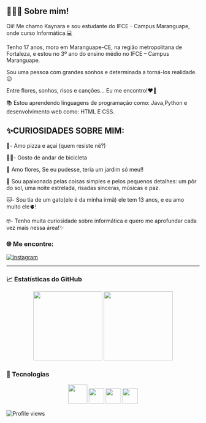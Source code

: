 
👩🏻‍💻 Sobre mim!
--------------
Oii! Me chamo Kaynara e sou estudante do IFCE - Campus Maranguape, onde curso Informática.💻

Tenho 17 anos, moro em Maranguape-CE, na região metropolitana de Fortaleza, e estou no 3º ano do ensino médio no IFCE – Campus Maranguape. 

Sou uma pessoa com grandes sonhos e determinada a torná-los realidade.😉

Entre flores, sonhos, risos e canções... Eu me encontro!❤️‍🔥


📚 Estou aprendendo linguagens de programação como: Java,Python e desenvolvimento web como: HTML E CSS.

✨CURIOSIDADES SOBRE MIM:
  -----------------------
🍕- Amo pizza e açai (quem resiste né?)

🚴‍♀️- Gosto de andar de bicicleta

💐 Amo flores, Se eu pudesse, teria um jardim só meu!!

💫 Sou apaixonada pelas coisas simples e pelos pequenos detalhes: um pôr do sol, uma noite estrelada, risadas sinceras, músicas e paz.

🐱- Sou tia de um gato(ele é da minha irmã) ele tem 13 anos, e eu amo muito ele🫀!

🤓- Tenho muita curiosidade sobre informática e quero me aprofundar cada vez mais nessa área!✨


 

### 🌐 Me encontre:
[![Instagram](https://img.shields.io/badge/-Instagram-purple?style=flat&logo=instagram&logoColor=white)](https://www.instagram.com/kkaynara_/)  

---

### 📈 Estatísticas do GitHub  
<div align="center">
  <img height="180em" src="https://github-readme-stats.vercel.app/api?username=kkaynara08&show_icons=true&theme=dracula" />
  <img height="180em" src="https://github-readme-stats.vercel.app/api/top-langs/?username=kkaynara08&layout=compact&theme=dracula" />
</div>

### 🚀 Tecnologias  
<div align="center">
  <img src="https://cdn.jsdelivr.net/gh/devicons/devicon/icons/javascript/javascript-original.svg" width="50px" />
  <img src="https://cdn.jsdelivr.net/gh/devicons/devicon/icons/html5/html5-original.svg" width="40px" />
  <img src="https://cdn.jsdelivr.net/gh/devicons/devicon/icons/java/java-original.svg" width="40px" />
  <img src="https://cdn.jsdelivr.net/gh/devicons/devicon/icons/python/python-original.svg" width="40px"/>

</div>

![Profile views](https://komarev.com/ghpvc/?username=kkaynara08&color=blue)
